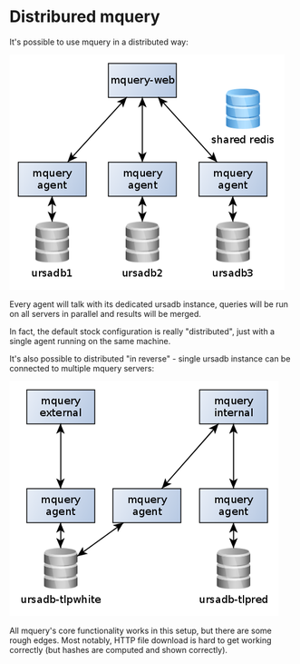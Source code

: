# Distribured mquery

It's possible to use mquery in a distributed way:

![](./distributed.png)

Every agent will talk with its dedicated ursadb instance, queries will
be run on all servers in parallel and results will be merged.

In fact, the default stock configuration is really "distributed", just with
a single agent running on the same machine.

It's also possible to distributed "in reverse" - single ursadb instance can
be connected to multiple mquery servers:

![](./distribured-rev.png)

All mquery's core functionality works in this setup, but there are some
rough edges. Most notably, HTTP file download is hard to get working
correctly (but hashes are computed and shown correctly).
